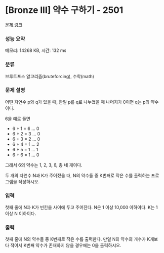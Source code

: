 # [Bronze III] 약수 구하기 - 2501 

[문제 링크](https://www.acmicpc.net/problem/2501) 

### 성능 요약

메모리: 14268 KB, 시간: 132 ms

### 분류

브루트포스 알고리즘(bruteforcing), 수학(math)

### 문제 설명

<p>어떤 자연수 p와 q가 있을 때, 만일 p를 q로 나누었을 때 나머지가 0이면 q는 p의 약수이다. </p>

<p>6을 예로 들면</p>

<ul>
	<li>6 ÷ 1 = 6 … 0</li>
	<li>6 ÷ 2 = 3 … 0</li>
	<li>6 ÷ 3 = 2 … 0</li>
	<li>6 ÷ 4 = 1 … 2</li>
	<li>6 ÷ 5 = 1 … 1</li>
	<li>6 ÷ 6 = 1 … 0</li>
</ul>

<p>그래서 6의 약수는 1, 2, 3, 6, 총 네 개이다.</p>

<p>두 개의 자연수 N과 K가 주어졌을 때, N의 약수들 중 K번째로 작은 수를 출력하는 프로그램을 작성하시오.</p>

### 입력 

 <p>첫째 줄에 N과 K가 빈칸을 사이에 두고 주어진다. N은 1 이상 10,000 이하이다. K는 1 이상 N 이하이다.</p>

### 출력 

 <p>첫째 줄에 N의 약수들 중 K번째로 작은 수를 출력한다. 만일 N의 약수의 개수가 K개보다 적어서 K번째 약수가 존재하지 않을 경우에는 0을 출력하시오.</p>

